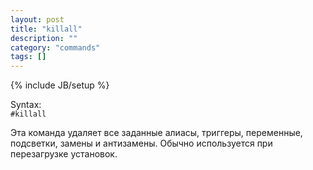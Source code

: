 ```yaml
---
layout: post
title: "killall"
description: ""
category: "commands"
tags: []
---
```

{% include JB/setup %}

Syntax:  
`#killall`

Эта команда удаляет все заданные алиасы, триггеры, переменные, подсветки, замены и антизамены. 
Обычно используется при перезагрузке установок.